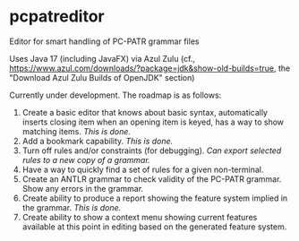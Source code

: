 # pcpatreditor
Editor for smart handling of PC-PATR grammar files

Uses Java 17 (including JavaFX) via Azul Zulu (cf., https://www.azul.com/downloads/?package=jdk&show-old-builds=true, the "Download Azul Zulu Builds of OpenJDK" section)

Currently under development.  The roadmap is as follows:

1. Create a basic editor that knows about basic syntax, automatically inserts closing item when an opening item is keyed, has a way to show matching items.  *This is done.*
1. Add a bookmark capability.  *This is done.*
1. Turn off rules and/or constraints (for debugging).  *Can export selected rules to a new copy of a grammar.*
1. Have a way to quickly find a set of rules for a given non-terminal.
2. Create an ANTLR grammar to check validity of the PC-PATR grammar.  Show any errors in the grammar.
3. Create ability to produce a report showing the feature system implied in the grammar. *This is done.*
1. Create ability to show a context menu showing current features available at this point in editing based on the generated feature system.
